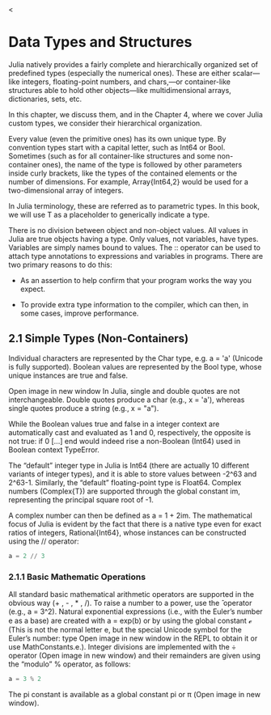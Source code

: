 <!--
https://link-springer-com.ezproxy.unal.edu.co/chapter/10.1007/978-1-4842-5190-4_2
--><
# Data Types and Structures

Julia natively provides a fairly complete and hierarchically organized set of predefined types (especially the numerical ones). These are either scalar—like integers, floating-point numbers, and chars,—or container-like structures able to hold other objects—like multidimensional arrays, dictionaries, sets, etc.

In this chapter, we discuss them, and in the Chapter  4, where we cover Julia custom types, we consider their hierarchical organization.

Every value (even the primitive ones) has its own unique type. By convention types start with a capital letter, such as Int64 or Bool. Sometimes (such as for all container-like structures and some non-container ones), the name of the type is followed by other parameters inside curly brackets, like the types of the contained elements or the number of dimensions. For example, Array{Int64,2} would be used for a two-dimensional array of integers.

In Julia terminology, these are referred as to parametric types. In this book, we will use T as a placeholder to generically indicate a type.

There is no division between object and non-object values. All values in Julia are true objects having a type. Only values, not variables, have types. Variables are simply names bound to values. The :: operator can be used to attach type annotations to expressions and variables in programs. There are two primary reasons to do this:

- As an assertion to help confirm that your program works the way you expect.

- To provide extra type information to the compiler, which can then, in some cases, improve performance.

## 2.1 Simple Types (Non-Containers)

Individual characters are represented by the Char type, e.g. a = 'a' (Unicode is fully supported). Boolean values are represented by the Bool type, whose unique instances are true and false.

Open image in new window In Julia, single and double quotes are not interchangeable. Double quotes produce a char (e.g., x = 'a'), whereas single quotes produce a string (e.g., x = "a").

While the Boolean values true and false in a integer context are automatically cast and evaluated as 1 and 0, respectively, the opposite is not true: if 0 [...] end would indeed rise a non-Boolean (Int64) used in Boolean context TypeError.

The “default” integer type in Julia is Int64 (there are actually 10 different variants of integer types), and it is able to store values between -2^63 and 2^63-1. Similarly, the “default” floating-point type is Float64. Complex numbers (Complex{T}) are supported through the global constant im, representing the principal square root of -1.

A complex number can then be defined as a = 1 + 2im. The mathematical focus of Julia is evident by the fact that there is a native type even for exact ratios of integers, Rational{Int64}, whose instances can be constructed using the // operator:

```julia
a = 2 // 3
```

### 2.1.1 Basic Mathematic Operations

All standard basic mathematical arithmetic operators are supported in the obvious way (+ , - , * , /). To raise a number to a power, use the  ̂ operator (e.g., a = 3^2). Natural exponential expressions (i.e., with the Euler’s number e as a base) are created with a = exp(b) or by using the global constant ℯ (This is not the normal letter e, but the special Unicode symbol for the Euler’s number: type Open image in new window in the REPL to obtain it or use MathConstants.e.). Integer divisions are implemented with the ÷ operator (Open image in new window) and their remainders are given using the “modulo” % operator, as follows:

```julia
a = 3 % 2
```

The pi constant is available as a global constant pi or π (Open image in new window).
